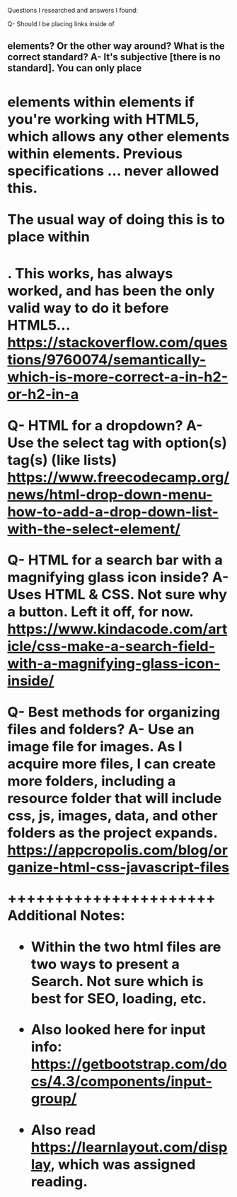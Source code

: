 Questions I researched and answers I found:

Q- Should I be placing links <a> inside of <h2> elements? Or the other way around? What is the correct standard?
A- It's subjective [there is no standard]. You can only place <h2> elements within <a> elements if you're working with HTML5, which allows any other elements within <a> elements. Previous specifications ... never allowed this.

The usual way of doing this is to place <a> within <h2>. This works, has always worked, and has been the only valid way to do it before HTML5...
https://stackoverflow.com/questions/9760074/semantically-which-is-more-correct-a-in-h2-or-h2-in-a


Q- HTML for a dropdown?
A- Use the select tag with option(s) tag(s) (like lists)
https://www.freecodecamp.org/news/html-drop-down-menu-how-to-add-a-drop-down-list-with-the-select-element/


Q- HTML for a search bar with a magnifying glass icon inside?
A- Uses HTML & CSS. Not sure why a button. Left it off, for now. 
https://www.kindacode.com/article/css-make-a-search-field-with-a-magnifying-glass-icon-inside/


Q- Best methods for organizing files and folders?
A- Use an image file for images. As I acquire more files, I can create more folders, including a resource folder that will include css, js, images, data, and other folders as the project expands.
https://appcropolis.com/blog/organize-html-css-javascript-files


++++++++++++++++++++++
Additional Notes:

* Within the two html files are two ways to present a Search. Not sure which is best for SEO, loading, etc.

* Also looked here for input info: https://getbootstrap.com/docs/4.3/components/input-group/

* Also read https://learnlayout.com/display, which was assigned reading.
